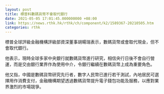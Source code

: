 ```yaml
---
layout: post
title: 標普料數碼貨幣不會取代銀行
date: 2021-05-05 17:01:45.000000000 +08:00
link: https://news.rthk.hk/rthk/ch/component/k2/1589367-20210505.htm
categories: rthk
---
```


標普全球評級金融機構評級部資深董事胡暘瑞表示，數碼貨幣或會取代現金，但不會取代銀行。

他表示，現時全球多家中央銀行就數碼貨幣進行研究，相信央行日後不會自行營運，而是交由銀行業界作為使用中介，令銀行繼續在數碼貨幣上成為重要角色。

他又指，中國是數碼貨幣研究先行者，數字人民幣已進行若干測試，內地居民可選擇用作消費支付，金融機構期望透過數碼貨幣提升電子錢包功能及服務，以應對業界激烈的市場競爭。
